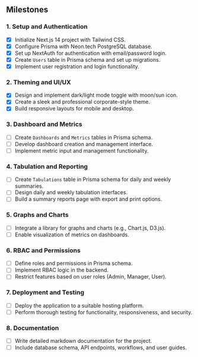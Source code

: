 ## Milestones

### 1. Setup and Authentication

- [x] Initialize Next.js 14 project with Tailwind CSS.
- [x] Configure Prisma with Neon.tech PostgreSQL database.
- [x] Set up NextAuth for authentication with email/password login.
- [x] Create `Users` table in Prisma schema and set up migrations.
- [x] Implement user registration and login functionality.

### 2. Theming and UI/UX

- [x] Design and implement dark/light mode toggle with moon/sun icon.
- [x] Create a sleek and professional corporate-style theme.
- [x] Build responsive layouts for mobile and desktop.

### 3. Dashboard and Metrics

- [ ] Create `Dashboards` and `Metrics` tables in Prisma schema.
- [ ] Develop dashboard creation and management interface.
- [ ] Implement metric input and management functionality.

### 4. Tabulation and Reporting

- [ ] Create `Tabulations` table in Prisma schema for daily and weekly summaries.
- [ ] Design daily and weekly tabulation interfaces.
- [ ] Build a summary reports page with export and print options.

### 5. Graphs and Charts

- [ ] Integrate a library for graphs and charts (e.g., Chart.js, D3.js).
- [ ] Enable visualization of metrics on dashboards.

### 6. RBAC and Permissions

- [ ] Define roles and permissions in Prisma schema.
- [ ] Implement RBAC logic in the backend.
- [ ] Restrict features based on user roles (Admin, Manager, User).

### 7. Deployment and Testing

- [ ] Deploy the application to a suitable hosting platform.
- [ ] Perform thorough testing for functionality, responsiveness, and security.

### 8. Documentation

- [ ] Write detailed markdown documentation for the project.
- [ ] Include database schema, API endpoints, workflows, and user guides.
